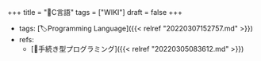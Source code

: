 +++
title = "📝C言語"
tags = ["WIKI"]
draft = false
+++

-   tags: [🏷Programming Language]({{< relref "20220307152757.md" >}})
-   refs:
    -   [📝手続き型プログラミング]({{< relref "20220305083612.md" >}})
